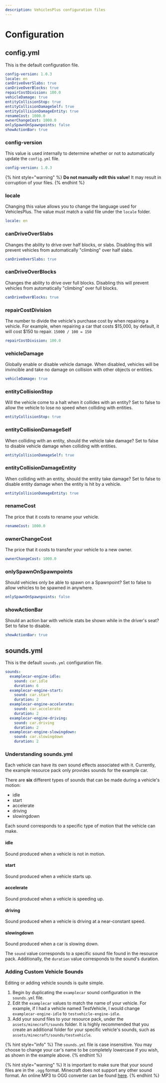 ```yaml
---
description: VehiclesPlus configuration files
---
```


# Configuration

## config.yml

This is the default configuration file.

```yaml
config-version: 1.0.3
locale: en
canDriveOverSlabs: true
canDriveOverBlocks: true
repairCostDivision: 100.0
vehicleDamage: true
entityCollisionStop: true
entityCollisionDamageSelf: true
entityCollisionDamageEntity: true
renameCost: 1000.0
ownerChangeCost: 1000.0
onlySpawnOnSpawnpoints: false
showActionBar: true
```

### config-version

This value is used internally to determine whether or not to automatically update the `config.yml` file.

```yaml
config-version: 1.0.3
```

{% hint style="warning" %}
**Do not manually edit this value!** It may result in corruption of your files.
{% endhint %}

### locale

Changing this value allows you to change the language used for VehiclesPlus. The value must match a valid file under the `locale` folder.

```yaml
locale: en
```

### canDriveOverSlabs

Changes the ability to drive over half blocks, or slabs. Disabling this will prevent vehicles from automatically "climbing" over half slabs.

```yaml
canDriveOverSlabs: true
```

### canDriveOverBlocks

Changes the ability to drive over full blocks. Disabling this will prevent vehicles from automatically "climbing" over full blocks.

```yaml
canDriveOverBlocks: true
```

### repairCostDivision

The number to divide the vehicle's purchase cost by when repairing a vehicle. For example, when repairing a car that costs $15,000, by default, it will cost $150 to repair. `15000 / 100 = 150`

```yaml
repairCostDivision: 100.0
```

### vehicleDamage

Globally enable or disable vehicle damage. When disabled, vehicles will be invincible and take no damage on collision with other objects or entities.

```yaml
vehicleDamage: true
```

### entityCollisionStop

Will the vehicle come to a halt when it collides with an entity? Set to false to allow the vehicle to lose no speed when colliding with entities.

```yaml
entityCollisionStop: true
```

### entityCollisionDamageSelf

When colliding with an entity, should the vehicle take damage? Set to false to disable vehicle damage when colliding with entities.

```yaml
entityCollisionDamageSelf: true
```

### entityCollisionDamageEntity

When colliding with an entity, should the entity take damage? Set to false to disable entity damage when the entity is hit by a vehicle.

```yaml
entityCollisionDamageEntity: true
```

### renameCost

The price that it costs to rename your vehicle.

```yaml
renameCost: 1000.0
```

### ownerChangeCost

The price that it costs to transfer your vehicle to a new owner.

```yaml
ownerChangeCost: 1000.0
```

### onlySpawnOnSpawnpoints

Should vehicles only be able to spawn on a Spawnpoint? Set to false to allow vehicles to be spawned in anywhere.

```yaml
onlySpawnOnSpawnpoints: false
```

### showActionBar

Should an action bar with vehicle stats be shown while in the driver's seat? Set to false to disable.

```yaml
showActionBar: true
```

## sounds.yml

This is the default `sounds.yml` configuration file.

```yaml
sounds:
  examplecar-engine-idle:
    sound: car.idle
    duration: 6
  examplecar-engine-start:
    sound: car.start
    duration: 2
  examplecar-engine-accelerate:
    sound: car.accelerate
    duration: 2
  examplecar-engine-driving:
    sound: car.driving
    duration: 2
  examplecar-engine-slowingdown:
    sound: car.slowingdown
    duration: 2
```

### Understanding sounds.yml

Each vehicle can have its own sound effects associated with it. Currently, the example resource pack only provides sounds for the example car.

There are **six** different types of sounds that can be made during a vehicle's motion:

* idle
* start
* accelerate
* driving
* slowingdown

Each sound corresponds to a specific type of motion that the vehicle can make.

#### idle

Sound produced when a vehicle is not in motion.

#### start

Sound produced when a vehicle starts up.

#### accelerate

Sound produced when a vehicle is speeding up.

#### driving

Sound produced when a vehicle is driving at a near-constant speed.

#### slowingdown

Sound produced when a car is slowing down.

The `sound` value corresponds to a specific sound file found in the resource pack. Additionally, the `duration` value corresponds to the sound's duration.

### Adding Custom Vehicle Sounds

Editing or adding vehicle sounds is quite simple.

1. Begin by duplicating the `examplecar` sound configuration in the `sounds.yml` file.
2. Edit the `examplecar` values to match the name of your vehicle. For example, if I had a vehicle named TestVehicle, I would change `examplecar-engine-idle` to `testvehicle-engine-idle`.
3. Add your sound files to your resource pack, under the `assets/minecraft/sounds` folder. It is highly recommended that you create an additional folder for your specific vehicle's sounds, such as `assets/minecraft/sounds/testvehicle`.

{% hint style="info" %}
The `sounds.yml` file is case insensitive. You may choose to change your car's name to be completely lowercase if you wish, as shown in the example above.
{% endhint %}

{% hint style="warning" %}
It is important to make sure that your sound files are in the `.ogg` format. Minecraft does not support any other sound format. An online MP3 to OGG converter can be found [here](https://audio.online-convert.com/convert-to-ogg).
{% endhint %}

